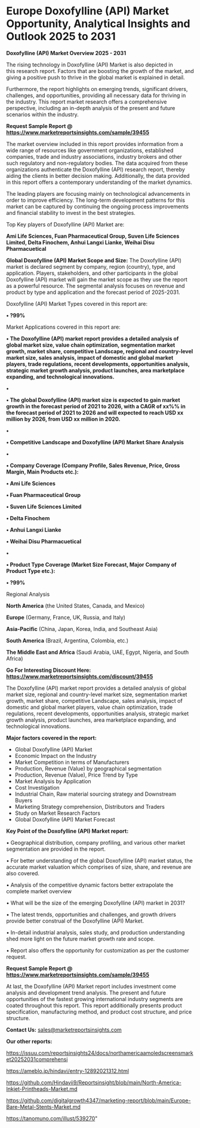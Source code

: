 # Europe Doxofylline (API) Market Opportunity, Analytical Insights and Outlook 2025 to 2031

<Strong> Doxofylline (API) Market Overview 2025 - 2031</strong>

The rising technology in Doxofylline (API) Market is also depicted in this research report. Factors that are boosting the growth of the market, and giving a positive push to thrive in the global market is explained in detail.

Furthermore, the report highlights on emerging trends, significant drivers, challenges, and opportunities, providing all necessary data for thriving in the industry. This report market research offers a comprehensive perspective, including an in-depth analysis of the present and future scenarios within the industry.

<strong>Request Sample Report @ <a href=https://www.marketreportsinsights.com/sample/39455>https://www.marketreportsinsights.com/sample/39455</a></strong>

The market overview included in this report provides information from a wide range of resources like government organizations, established companies, trade and industry associations, industry brokers and other such regulatory and non-regulatory bodies. The data acquired from these organizations authenticate the Doxofylline (API) research report, thereby aiding the clients in better decision making. Additionally, the data provided in this report offers a contemporary understanding of the market dynamics.

The leading players are focusing mainly on technological advancements in order to improve efficiency. The long-term development patterns for this market can be captured by continuing the ongoing process improvements and financial stability to invest in the best strategies.

Top Key players of Doxofylline (API) Market are:

<strong>Ami Life Sciences, Fuan Pharmaceutical Group, Suven Life Sciences Limited, Delta Finochem, Anhui Langxi Lianke, Weihai Disu Pharmacuetical</strong>

<strong><b>Global Doxofylline (API) Market Scope and Size:</b></strong>
The Doxofylline (API) market is declared segment by company, region (country), type, and application. Players, stakeholders, and other participants in the global Doxofylline (API) market will gain the market scope as they use the report as a powerful resource. The segmental analysis focuses on revenue and product by type and application and the forecast period of 2025-2031.

Doxofylline (API) Market Types covered in this report are:

<strong>•  ?99%</strong>

Market Applications covered in this report are:

<strong>•  The Doxofylline (API) market report provides a detailed analysis of global market size, value chain optimization, segmentation market growth, market share, competitive Landscape, regional and country-level market size, sales analysis, impact of domestic and global market players, trade regulations, recent developments, opportunities analysis, strategic market growth analysis, product launches, area marketplace expanding, and technological innovations.

•  

•  The global Doxofylline (API) market size is expected to gain market growth in the forecast period of 2021 to 2026, with a CAGR of xx%% in the forecast period of 2021 to 2026 and will expected to reach USD xx million by 2026, from USD xx million in 2020.

•  

•  Competitive Landscape and Doxofylline (API) Market Share Analysis

•  

•  Company Coverage (Company Profile, Sales Revenue, Price, Gross Margin, Main Products etc.): 

•  Ami Life Sciences

•  Fuan Pharmaceutical Group

•  Suven Life Sciences Limited

•  Delta Finochem

•  Anhui Langxi Lianke

•  Weihai Disu Pharmacuetical

•  

•  Product Type Coverage (Market Size  Forecast, Major Company of Product Type etc.):

•  ?99%</strong> 

Regional Analysis

<strong>North America</strong> (the United States, Canada, and Mexico)

<strong>Europe</strong> (Germany, France, UK, Russia, and Italy)

<strong>Asia-Pacific</strong> (China, Japan, Korea, India, and Southeast Asia)

<strong>South America</strong> (Brazil, Argentina, Colombia, etc.)

<strong>The Middle East and Africa</strong> (Saudi Arabia, UAE, Egypt, Nigeria, and South Africa)

<strong>Go For Interesting Discount Here: <a href=https://www.marketreportsinsights.com/discount/39455>https://www.marketreportsinsights.com/discount/39455</a></strong>

The Doxofylline (API) market report provides a detailed analysis of global market size, regional and country-level market size, segmentation market growth, market share, competitive Landscape, sales analysis, impact of domestic and global market players, value chain optimization, trade regulations, recent developments, opportunities analysis, strategic market growth analysis, product launches, area marketplace expanding, and technological innovations.

<strong><b>Major factors covered in the report:</b></strong>
<ul>
  <li>Global Doxofylline (API) Market </li>
  <li>Economic Impact on the Industry</li>
  <li>Market Competition in terms of Manufacturers</li>
  <li>Production, Revenue (Value) by geographical segmentation</li>
  <li>Production, Revenue (Value), Price Trend by Type</li>
  <li>Market Analysis by Application</li>
  <li>Cost Investigation</li>
  <li>Industrial Chain, Raw material sourcing strategy and Downstream Buyers</li>
  <li>Marketing Strategy comprehension, Distributors and Traders</li>
  <li>Study on Market Research Factors</li>
  <li>Global Doxofylline (API) Market Forecast</li>
</ul>

<strong><b>Key Point of the Doxofylline (API) Market report:</b></strong>

• Geographical distribution, company profiling, and various other market segmentation are provided in the report.

• For better understanding of the global Doxofylline (API) market status, the accurate market valuation which comprises of size, share, and revenue are also covered.

• Analysis of the competitive dynamic factors better extrapolate the complete market overview

• What will be the size of the emerging Doxofylline (API) market in 2031?

• The latest trends, opportunities and challenges, and growth drivers provide better construal of the Doxofylline (API) Market.

• In-detail industrial analysis, sales study, and production understanding shed more light on the future market growth rate and scope.

• Report also offers the opportunity for customization as per the customer request.

<strong>Request Sample Report @ <a href=https://www.marketreportsinsights.com/sample/39455>https://www.marketreportsinsights.com/sample/39455</a></strong>

At last, the Doxofylline (API) Market report includes investment come analysis and development trend analysis. The present and future opportunities of the fastest growing international industry segments are coated throughout this report. This report additionally presents product specification, manufacturing method, and product cost structure, and price structure.

<strong>Contact Us:</strong>
sales@marketreportsinsights.com

<strong>Our other reports:</strong>

<a href=https://issuu.com/reportsinsights24/docs/northamericaamoledscreensmarket20252031comprehensi>https://issuu.com/reportsinsights24/docs/northamericaamoledscreensmarket20252031comprehensi</a>

<a href=https://ameblo.jp/hindavi/entry-12892021312.html>https://ameblo.jp/hindavi/entry-12892021312.html</a>

<a href=https://github.com/Hindavii9/Reportsinsight/blob/main/North-America-Inkjet-Printheads-Market.md>https://github.com/Hindavii9/Reportsinsight/blob/main/North-America-Inkjet-Printheads-Market.md</a>

<a href=https://github.com/digitalgrowth4347/marketing-report/blob/main/Europe-Bare-Metal-Stents-Market.md>https://github.com/digitalgrowth4347/marketing-report/blob/main/Europe-Bare-Metal-Stents-Market.md</a>

<a href=https://tanomuno.com/illust/539270>https://tanomuno.com/illust/539270</a>"
